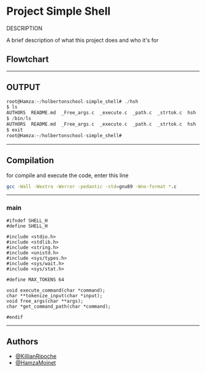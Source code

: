 
# Project Simple Shell

DESCRIPTION

A brief description of what this project does and who it's for

## Flowtchart



---
## OUTPUT

```c
root@Hamza:~/holbertonschool-simple_shell# ./hsh
$ ls
AUTHORS  README.md  _Free_args.c  _execute.c  _path.c  _strtok.c  hsh  main.h  man_1_simple_shell  shell.c
$ /bin/ls
AUTHORS  README.md  _Free_args.c  _execute.c  _path.c  _strtok.c  hsh  main.h  man_1_simple_shell  shell.c
$ exit
root@Hamza:~/holbertonschool-simple_shell#
```

---
## Compilation

for compile and execute the code, enter this line




```bash
gcc -Wall -Wextra -Werror -pedantic -std=gnu89 -Wno-format *.c
```

---

### main

```
#ifndef SHELL_H
#define SHELL_H

#include <stdio.h>
#include <stdlib.h>
#include <string.h>
#include <unistd.h>
#include <sys/types.h>
#include <sys/wait.h>
#include <sys/stat.h>

#define MAX_TOKENS 64

void execute_command(char *command);
char **tokenize_input(char *input);
void free_args(char **args);
char *get_command_path(char *command);

#endif
```

---

## Authors

- [@KillianRipoche](https://github.com/KillianRipoche)
- [@HamzaMoinet](https://www.github.com/HamzaMoinet)
